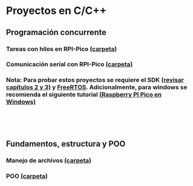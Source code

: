 # Proyectos en C/C++
## Programación concurrente 
### Tareas con hilos en RPI-Pico [(carpeta)](https://github.com/Luis-Pedroza/Cpp/tree/main/Hilos_RPI-Pico)
### Comunicación serial con RPI-Pico [(carpeta)](https://github.com/Luis-Pedroza/Cpp/tree/main/Hilos_RPI-Pico)
### Nota: Para probar estos proyectos se requiere el SDK [(revisar capítulos 2 y 3)](https://datasheets.raspberrypi.com/pico/getting-started-with-pico.pdf) y [FreeRTOS](https://learnembeddedsystems.co.uk/freertos-on-rp2040-boards-pi-pico-etc-using-vscode). Adicionalmente, para windows se recomienda el siguiente tutorial [(Raspberry PI Pico en Windows)](https://www.youtube.com/watch?v=BAoTBg8MJJ4)
### <br><br>
## Fundamentos, estructura y POO
### Manejo de archivos [(carpeta)](https://github.com/Luis-Pedroza/Cpp/tree/main/ManejoArchivos)
### POO [(carpeta)](https://github.com/Luis-Pedroza/Cpp/tree/main/POO)

